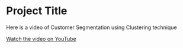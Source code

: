 # Project Title

Here is a video of Customer Segmentation using Clustering technique

[Watch the video on YouTube](https://www.youtube.com/watch?v=oGBbfv8XxEs)
